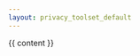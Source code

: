 ```yaml
---
layout: privacy_toolset_default
---
```


<section class="c-section">

  <!-- Live examples -->
  <div class="c-tabs js-tabs">

    
  </div><!--end c-tabs-->

</section><!-- end c-section -->

<section class="c-section c-text-passage l-linelength-container">
  {{ content }}
</section>
